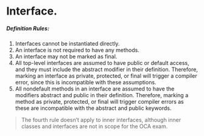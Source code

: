 # Interface.
##### Definition Rules:

1. Interfaces cannot be instantiated directly.
2. An interface is not required to have any methods.
3. An interface may not be marked as final.
4. All top-level interfaces are assumed to have public or default access, and they must include the abstract modifier in their definition. Therefore, marking an interface as private, protected, or final will trigger a compiler error, since this is incompatible with these assumptions.
5. All nondefault methods in an interface are assumed to have the modifiers abstract and public in their definition. Therefore, marking a method as private, protected, or final will trigger compiler errors as these are incompatible with the abstract and public keywords.

> The fourth rule doesn’t apply to inner interfaces, although inner classes and interfaces are not in scope for the OCA exam.

